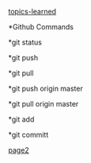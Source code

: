 [topics-learned](https://kevpro718.github.io/Learning-Journal/)

*Github Commands


*git status

*git push

*git pull

*git push origin master

*git pull origin master

*git add

*git committ

[page2](README.md)
